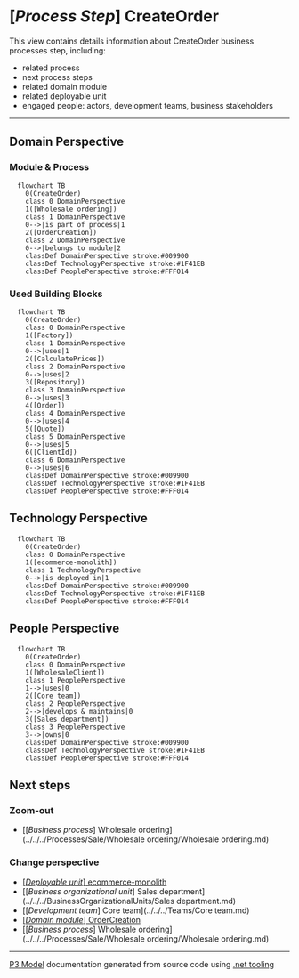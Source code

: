 ﻿
# [*Process Step*] CreateOrder

This view contains details information about CreateOrder business processes step, including:
- related process
- next process steps
- related domain module
- related deployable unit
- engaged people: actors, development teams, business stakeholders  

---



## Domain Perspective


### Module & Process

```mermaid
  flowchart TB
    0(CreateOrder)
    class 0 DomainPerspective
    1([Wholesale ordering])
    class 1 DomainPerspective
    0-->|is part of process|1
    2([OrderCreation])
    class 2 DomainPerspective
    0-->|belongs to module|2
    classDef DomainPerspective stroke:#009900
    classDef TechnologyPerspective stroke:#1F41EB
    classDef PeoplePerspective stroke:#FFF014
```

### Used Building Blocks

```mermaid
  flowchart TB
    0(CreateOrder)
    class 0 DomainPerspective
    1([Factory])
    class 1 DomainPerspective
    0-->|uses|1
    2([CalculatePrices])
    class 2 DomainPerspective
    0-->|uses|2
    3([Repository])
    class 3 DomainPerspective
    0-->|uses|3
    4([Order])
    class 4 DomainPerspective
    0-->|uses|4
    5([Quote])
    class 5 DomainPerspective
    0-->|uses|5
    6([ClientId])
    class 6 DomainPerspective
    0-->|uses|6
    classDef DomainPerspective stroke:#009900
    classDef TechnologyPerspective stroke:#1F41EB
    classDef PeoplePerspective stroke:#FFF014
```

## Technology Perspective

```mermaid
  flowchart TB
    0(CreateOrder)
    class 0 DomainPerspective
    1([ecommerce-monolith])
    class 1 TechnologyPerspective
    0-->|is deployed in|1
    classDef DomainPerspective stroke:#009900
    classDef TechnologyPerspective stroke:#1F41EB
    classDef PeoplePerspective stroke:#FFF014
```

## People Perspective

```mermaid
  flowchart TB
    0(CreateOrder)
    class 0 DomainPerspective
    1([WholesaleClient])
    class 1 PeoplePerspective
    1-->|uses|0
    2([Core team])
    class 2 PeoplePerspective
    2-->|develops & maintains|0
    3([Sales department])
    class 3 PeoplePerspective
    3-->|owns|0
    classDef DomainPerspective stroke:#009900
    classDef TechnologyPerspective stroke:#1F41EB
    classDef PeoplePerspective stroke:#FFF014
```

## Next steps


### Zoom-out

- [[*Business process*] Wholesale ordering](../../../Processes/Sale/Wholesale ordering/Wholesale ordering.md)

### Change perspective

- [[*Deployable unit*] ecommerce-monolith](../../../DeployableUnits/ecommerce-monolith.md)
- [[*Business organizational unit*] Sales department](../../../BusinessOrganizationalUnits/Sales department.md)
- [[*Development team*] Core team](../../../Teams/Core team.md)
- [[*Domain module*] OrderCreation](../../../Modules/Sales/WholesaleOrdering/OrderCreation/OrderCreation.md)
- [[*Business process*] Wholesale ordering](../../../Processes/Sale/Wholesale ordering/Wholesale ordering.md)

---

[P3 Model](https://github.com/P3-model/P3-model) documentation generated from source code using [.net tooling](https://github.com/P3-model/P3-model-dotnet)